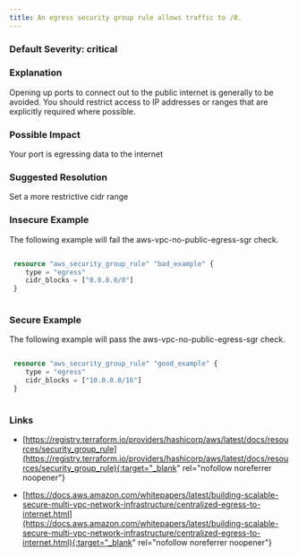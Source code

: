 ```yaml
---
title: An egress security group rule allows traffic to /0.
---
```


### Default Severity: <span class="severity critical">critical</span>

### Explanation

Opening up ports to connect out to the public internet is generally to be avoided. You should restrict access to IP addresses or ranges that are explicitly required where possible.

### Possible Impact
Your port is egressing data to the internet

### Suggested Resolution
Set a more restrictive cidr range


### Insecure Example

The following example will fail the aws-vpc-no-public-egress-sgr check.
```terraform

 resource "aws_security_group_rule" "bad_example" {
 	type = "egress"
 	cidr_blocks = ["0.0.0.0/0"]
 }
 
```



### Secure Example

The following example will pass the aws-vpc-no-public-egress-sgr check.
```terraform

 resource "aws_security_group_rule" "good_example" {
 	type = "egress"
 	cidr_blocks = ["10.0.0.0/16"]
 }
 
```



### Links


- [https://registry.terraform.io/providers/hashicorp/aws/latest/docs/resources/security_group_rule](https://registry.terraform.io/providers/hashicorp/aws/latest/docs/resources/security_group_rule){:target="_blank" rel="nofollow noreferrer noopener"}

- [https://docs.aws.amazon.com/whitepapers/latest/building-scalable-secure-multi-vpc-network-infrastructure/centralized-egress-to-internet.html](https://docs.aws.amazon.com/whitepapers/latest/building-scalable-secure-multi-vpc-network-infrastructure/centralized-egress-to-internet.html){:target="_blank" rel="nofollow noreferrer noopener"}



